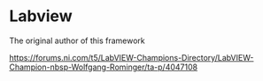 # Labview
The original author of this framework

https://forums.ni.com/t5/LabVIEW-Champions-Directory/LabVIEW-Champion-nbsp-Wolfgang-Rominger/ta-p/4047108
